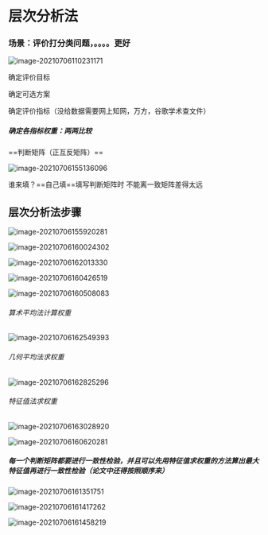 # 层次分析法

### 场景：评价打分类问题，。。。。更好

![image-20210706110231171](D:\QQ文件\qqimage\image-20210706110231171.png)

确定评价目标

确定可选方案

确定评价指标（没给数据需要网上知网，万方，谷歌学术查文件）

##### 确定各指标权重：两两比较

==判断矩阵（正互反矩阵）==

![image-20210706155136096](D:\QQ文件\qqimage\image-20210706155136096.png)

谁来填？==自己填==填写判断矩阵时 不能离一致矩阵差得太远

## 层次分析法步骤

![image-20210706155920281](D:\QQ文件\qqimage\image-20210706155920281.png)

![image-20210706160024302](D:\QQ文件\qqimage\image-20210706160024302.png)

![image-20210706162013330](D:\QQ文件\qqimage\image-20210706162013330.png)

![image-20210706160426519](D:\QQ文件\qqimage\image-20210706160426519.png)

![image-20210706160508083](D:\QQ文件\qqimage\image-20210706160508083.png)

###### 算术平均法计算权重

![image-20210706162549393](D:\QQ文件\qqimage\image-20210706162549393.png)

###### 几何平均法求权重

![image-20210706162825296](D:\QQ文件\qqimage\image-20210706162825296.png)

###### 特征值法求权重

![image-20210706163028920](D:\QQ文件\qqimage\image-20210706163028920.png)

![image-20210706160620281](D:\QQ文件\qqimage\image-20210706160620281.png)

##### 每一个判断矩阵都要进行一致性检验，并且可以先用特征值求权重的方法算出最大特征值再进行一致性检验（论文中还得按照顺序来）

![image-20210706161351751](D:\QQ文件\qqimage\image-20210706161351751.png)

![image-20210706161417262](D:\QQ文件\qqimage\image-20210706161417262.png)

![image-20210706161458219](D:\QQ文件\qqimage\image-20210706161458219.png)

